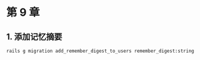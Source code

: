 # 第 9 章

## 1. 添加记忆摘要

```bash
rails g migration add_remember_digest_to_users remember_digest:string
```
